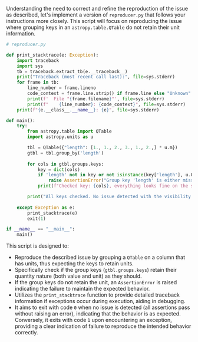 Understanding the need to correct and refine the reproduction of the issue as described, let's implement a version of `reproducer.py` that follows your instructions more closely. This script will focus on reproducing the issue where grouping keys in an `astropy.table.QTable` do not retain their unit information.

```python
# reproducer.py

def print_stacktrace(e: Exception):
    import traceback
    import sys
    tb = traceback.extract_tb(e.__traceback__)
    print("Traceback (most recent call last):", file=sys.stderr)
    for frame in tb:
        line_number = frame.lineno
        code_context = frame.line.strip() if frame.line else "Unknown"
        print(f'  File "{frame.filename}"', file=sys.stderr)
        print(f"    {line_number}: {code_context}", file=sys.stderr)
    print(f"{e.__class__.__name__}: {e}", file=sys.stderr)

def main():
    try:
        from astropy.table import QTable
        import astropy.units as u

        tbl = QTable({"length": [1., 1., 2., 3., 1., 2.,] * u.m})
        gtbl = tbl.group_by('length')
        
        for cols in gtbl.groups.keys:
            key = dict(cols)
            if 'length' not in key or not isinstance(key['length'], u.Quantity):
                raise AssertionError("Group key 'length' is either missing or not a Quantity.")
            print(f"Checked key: {cols}, everything looks fine on the surface.")

        print("All keys checked. No issue detected with the visibility of units in the group keys.")
        
    except Exception as e:
        print_stacktrace(e)
        exit(1)

if __name__ == "__main__":
    main()
```

This script is designed to:
- Reproduce the described issue by grouping a `QTable` on a column that has units, thus expecting the keys to retain units.
- Specifically check if the group keys (`gtbl.groups.keys`) retain their quantity nature (both value and unit) as they should.
- If the group keys do not retain the unit, an `AssertionError` is raised indicating the failure to maintain the expected behavior.
- Utilizes the `print_stacktrace` function to provide detailed traceback information if exceptions occur during execution, aiding in debugging.
- It aims to exit with code `0` when no issue is detected (all assertions pass without raising an error), indicating that the behavior is as expected. Conversely, it exits with code `1` upon encountering an exception, providing a clear indication of failure to reproduce the intended behavior correctly.